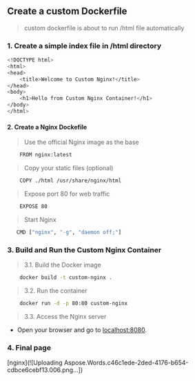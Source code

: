 ## Create a custom Dockerfile
> custom dockerfile is about to run /html file automatically
### 1. Create a simple index file in /html directory
```bash
<!DOCTYPE html>
<html>
<head>
    <title>Welcome to Custom Nginx!</title>
</head>
<body>
    <h1>Hello from Custom Nginx Container!</h1>
</body>
</html>
```
#### 2. Create a Nginx Dockefile
> Use the official Nginx image as the base
```bash
    FROM nginx:latest
```
> Copy your static files (optional)
```bash
    COPY ./html /usr/share/nginx/html
```
> Expose port 80 for web traffic
```bash
    EXPOSE 80
```
> Start Nginx
```bash
   CMD ["nginx", "-g", "daemon off;"]
```
### 3. Build and Run the Custom Nginx Container
> 3.1. Build the Docker image
```bash
    docker build -t custom-nginx .
```
> 3.2. Run the container
```bash
    docker run -d -p 80:80 custom-nginx
```
> 3.3. Access the Nginx server
* Open your browser and go to [localhost:8080](http://localhost:80).
### 4. Final page
[nginx](![Uploading Aspose.Words.c46c1ede-2ded-4176-b654-cdbce6cebf13.006.png…])



